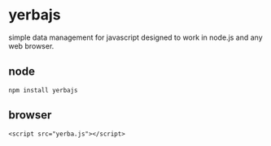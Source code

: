 yerbajs
=======

simple data management for javascript designed to work in node.js and any web browser.

node
---
``` npm install yerbajs ```

browser
---
``` <script src="yerba.js"></script> ```
